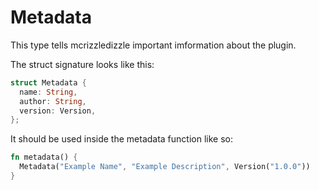 # Metadata

This type tells mcrizzledizzle important imformation about the plugin.

The struct signature looks like this:

```rust
struct Metadata {
  name: String,
  author: String,
  version: Version,
};
```

It should be used inside the metadata function like so:

```rust
fn metadata() {
  Metadata("Example Name", "Example Description", Version("1.0.0"))
}
```
